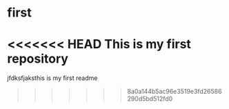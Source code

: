 # first
<<<<<<< HEAD
This is my first repository
=======

jfdksfjaksthis is my first readme
>>>>>>> 8a0a144b5ac96e3519e3fd26586290d5bd512fd0
